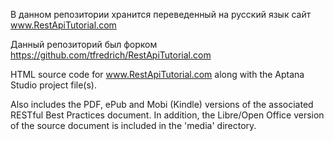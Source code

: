 В данном репозитории хранится переведенный на русский язык сайт www.RestApiTutorial.com

Данный репозиторий был форком https://github.com/tfredrich/RestApiTutorial.com

HTML source code for www.RestApiTutorial.com along with the Aptana Studio project file(s).

Also includes the PDF, ePub and Mobi (Kindle) versions of the associated RESTful Best Practices document.  In addition, the Libre/Open Office version of the source document is included in the 'media' directory.
